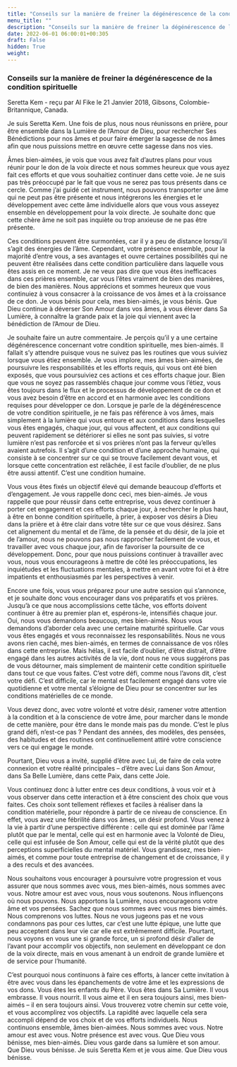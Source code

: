 ```yaml
---
title: "Conseils sur la manière de freiner la dégénérescence de la condition spirituelle"
menu_title: ""
description: "Conseils sur la manière de freiner la dégénérescence de la condition spirituelle"
date: 2022-06-01 06:00:01+00:305
draft: False
hidden: True
weight:
---
```

### Conseils sur la manière de freiner la dégénérescence de la condition spirituelle

Seretta Kem - reçu par Al Fike le 21 Janvier 2018, Gibsons, Colombie-Britannique, Canada.

Je suis Seretta Kem. Une fois de plus, nous nous réunissons en prière, pour être ensemble dans la Lumière de l’Amour de Dieu, pour rechercher Ses Bénédictions pour nos âmes et pour faire émerger la sagesse de nos âmes afin que nous puissions mettre en œuvre cette sagesse dans nos vies.

Âmes bien-aimées, je vois que vous avez fait d’autres plans pour vous réunir pour le don de la voix directe et nous sommes heureux que vous ayez fait ces efforts et que vous souhaitiez continuer dans cette voie. Je ne suis pas très préoccupé par le fait que vous ne serez pas tous présents dans ce cercle. Comme j’ai guidé cet instrument, nous pouvons transporter une âme qui ne peut pas être présente et nous intégrerons les énergies et le développement avec cette âme individuelle alors que vous vous asseyez ensemble en développement pour la voix directe. Je souhaite donc que cette chère âme ne soit pas inquiète ou trop anxieuse de ne pas être présente.

Ces conditions peuvent être surmontées, car il y a peu de distance lorsqu’il s’agit des énergies de l’âme. Cependant, votre présence ensemble, pour la majorité d’entre vous, a ses avantages et ouvre certaines possibilités qui ne peuvent être réalisées dans cette condition particulière dans laquelle vous êtes assis en ce moment. Je ne veux pas dire que vous êtes inefficaces dans ces prières ensemble, car vous l’êtes vraiment de bien des manières, de bien des manières. Nous apprécions et sommes heureux que vous continuiez à vous consacrer à la croissance de vos âmes et à la croissance de ce don. Je vous bénis pour cela, mes bien-aimés, je vous bénis. Que Dieu continue à déverser Son Amour dans vos âmes, à vous élever dans Sa Lumière, à connaître la grande paix et la joie qui viennent avec la bénédiction de l’Amour de Dieu.

Je souhaite faire un autre commentaire. Je perçois qu’il y a une certaine dégénérescence concernant votre condition spirituelle, mes bien-aimés. Il fallait s’y attendre puisque vous ne suivez pas les routines que vous suiviez lorsque vous étiez ensemble. Je vous implore, mes âmes bien-aimées, de poursuivre les responsabilités et les efforts requis, qui vous ont été bien exposés, que vous poursuiviez ces actions et ces efforts chaque jour. Bien que vous ne soyez pas rassemblés chaque jour comme vous l’étiez, vous êtes toujours dans le flux et le processus de développement de ce don et vous avez besoin d’être en accord et en harmonie avec les conditions requises pour développer ce don. Lorsque je parle de la dégénérescence de votre condition spirituelle, je ne fais pas référence à vos âmes, mais simplement à la lumière qui vous entoure et aux conditions dans lesquelles vous êtes engagés, chaque jour, qui vous affectent, et aux conditions qui peuvent rapidement se détériorer si elles ne sont pas suivies, si votre lumière n’est pas renforcée et si vos prières n’ont pas la ferveur qu’elles avaient autrefois. Il s’agit d’une condition et d’une approche humaine, qui consiste à se concentrer sur ce qui se trouve facilement devant vous, et lorsque cette concentration est relâchée, il est facile d’oublier, de ne plus être aussi attentif. C’est une condition humaine.

Vous vous êtes fixés un objectif élevé qui demande beaucoup d’efforts et d’engagement. Je vous rappelle donc ceci, mes bien-aimés. Je vous rappelle que pour réussir dans cette entreprise, vous devez continuer à porter cet engagement et ces efforts chaque jour, à rechercher le plus haut, à être en bonne condition spirituelle, à prier, à exposer vos désirs à Dieu dans la prière et à être clair dans votre tête sur ce que vous désirez. Sans cet alignement du mental et de l’âme, de la pensée et du désir, de la joie et de l’amour, nous ne pouvons pas nous rapprocher facilement de vous, et travailler avec vous chaque jour, afin de favoriser la poursuite de ce développement. Donc, pour que nous puissions continuer à travailler avec vous, nous vous encourageons à mettre de côté les préoccupations, les inquiétudes et les fluctuations mentales, à mettre en avant votre foi et à être impatients et enthousiasmés par les perspectives à venir.

Encore une fois, vous vous préparez pour une autre session qui s’annonce, et je souhaite donc vous encourager dans vos préparatifs et vos prières. Jusqu’à ce que nous accomplissions cette tâche, vos efforts doivent continuer à être au premier plan et, espérons-le, intensifiés chaque jour. Oui, nous vous demandons beaucoup, mes bien-aimés. Nous vous demandons d’aborder cela avec une certaine maturité spirituelle. Car vous vous êtes engagés et vous reconnaissez les responsabilités. Nous ne vous avons rien caché, mes bien-aimés, en termes de connaissance de vos rôles dans cette entreprise. Mais hélas, il est facile d’oublier, d’être distrait, d’être engagé dans les autres activités de la vie, dont nous ne vous suggérons pas de vous détourner, mais simplement de maintenir cette condition spirituelle dans tout ce que vous faites. C’est votre défi, comme nous l’avons dit, c’est votre défi. C’est difficile, car le mental est facilement engagé dans votre vie quotidienne et votre mental s’éloigne de Dieu pour se concentrer sur les conditions matérielles de ce monde.

Vous devez donc, avec votre volonté et votre désir, ramener votre attention à la condition et à la conscience de votre âme, pour marcher dans le monde de cette manière, pour être dans le monde mais pas du monde. C’est le plus grand défi, n’est-ce pas ? Pendant des années, des modèles, des pensées, des habitudes et des routines ont continuellement attiré votre conscience vers ce qui engage le monde.

Pourtant, Dieu vous a invité, supplié d’être avec Lui, de faire de cela votre connexion et votre réalité principales – d’être avec Lui dans Son Amour, dans Sa Belle Lumière, dans cette Paix, dans cette Joie.

Vous continuez donc à lutter entre ces deux conditions, à vous voir et à vous observer dans cette interaction et à être conscient des choix que vous faites. Ces choix sont tellement réflexes et faciles à réaliser dans la condition matérielle, pour répondre à partir de ce niveau de conscience. En effet, vous avez une fébrilité dans vos âmes, un désir profond. Vous venez à la vie à partir d’une perspective différente : celle qui est dominée par l’âme plutôt que par le mental, celle qui est en harmonie avec la Volonté de Dieu, celle qui est infusée de Son Amour, celle qui est de la vérité plutôt que des perceptions superficielles du mental matériel. Vous grandissez, mes bien-aimés, et comme pour toute entreprise de changement et de croissance, il y a des reculs et des avancées.

Nous souhaitons vous encourager à poursuivre votre progression et vous assurer que nous sommes avec vous, mes bien-aimés, nous sommes avec vous. Notre amour est avec vous, nous vous soutenons. Nous influençons où nous pouvons. Nous apportons la Lumière, nous encourageons votre âme et vos pensées. Sachez que nous sommes avec vous mes bien-aimés. Nous comprenons vos luttes. Nous ne vous jugeons pas et ne vous condamnons pas pour ces luttes, car c’est une lutte épique, une lutte que peu acceptent dans leur vie car elle est extrêmement difficile. Pourtant, nous voyons en vous une si grande force, un si profond désir d’aller de l’avant pour accomplir vos objectifs, non seulement en développant ce don de la voix directe, mais en vous amenant à un endroit de grande lumière et de service pour l’humanité.

C’est pourquoi nous continuons à faire ces efforts, à lancer cette invitation à être avec vous dans les épanchements de votre âme et les expressions de vos dons. Vous êtes les enfants du Père. Vous êtes dans Sa Lumière. Il vous embrasse. Il vous nourrit. Il vous aime et il en sera toujours ainsi, mes bien-aimés – il en sera toujours ainsi. Vous trouverez votre chemin sur cette voie, et vous accomplirez vos objectifs. La rapidité avec laquelle cela sera accompli dépend de vos choix et de vos efforts individuels. Nous continuons ensemble, âmes bien-aimées. Nous sommes avec vous. Notre amour est avec vous. Notre présence est avec vous. Que Dieu vous bénisse, mes bien-aimés. Dieu vous garde dans sa lumière et son amour. Que Dieu vous bénisse. Je suis Seretta Kem et je vous aime. Que Dieu vous bénisse.
